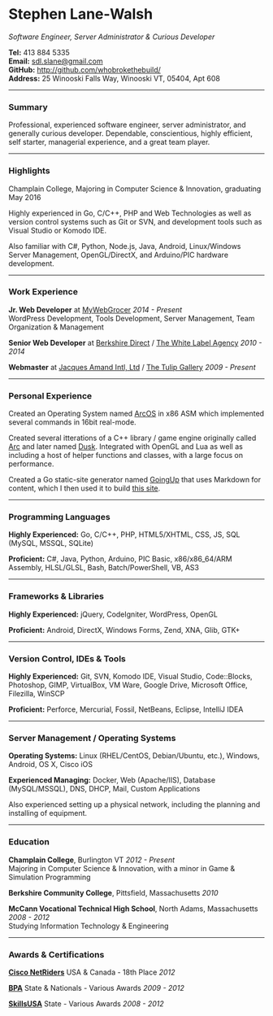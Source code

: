 # Stephen Lane-Walsh

*Software Engineer, Server Administrator & Curious Developer*

**Tel:** 413 884 5335  
**Email:** sdl.slane@gmail.com  
**GitHub:** <http://github.com/whobrokethebuild/>  
**Address:** 25 Winooski Falls Way, Winooski VT, 05404, Apt 608  

---

### Summary

Professional, experienced software engineer, server administrator, and generally curious developer.
Dependable, conscientious, highly efficient, self starter, managerial experience, and a great team player.

---

### Highlights

Champlain College, Majoring in Computer Science & Innovation, graduating May 2016

Highly experienced in Go, C/C++, PHP and Web Technologies as well as version control systems such as Git or SVN, and development tools such as Visual Studio or Komodo IDE.

Also familiar with C#, Python, Node.js, Java, Android, Linux/Windows Server Management, OpenGL/DirectX, and Arduino/PIC hardware development.

---

### Work Experience

**Jr. Web Developer** at [MyWebGrocer](http://mywebgrocer.com/)
<span class="right">*2014 - Present*</span>  
<span class="indent"></span>WordPress Development, Tools Development, Server Management, Team Organization & Management

**Senior Web Developer** at [Berkshire Direct](http://berkshiredirect.com/) / [The White Label Agency](http://thewhitelabelagency.com/)
<span class="right">*2010 - 2014*</span>

**Webmaster** at [Jacques Amand Intl, Ltd](http://jacquesamandintl.com) / [The Tulip Gallery](http://thetulipgallery.com)
<span class="right">*2009 - Present*</span>

---

### Personal Experience

Created an Operating System named [ArcOS](https://github.com/WhoBrokeTheBuild/ArcOS) in x86 ASM which implemented several commands in 16bit real-mode.

Created several itterations of a C++ library / game engine originally called [Arc](https://github.com/whobrokethebuild/Arc-2.0) and later named [Dusk](https://github.com/WhoBrokeTheBuild/Dusk). Integrated with OpenGL and Lua as well as including a host of helper functions and classes, with a large focus on performance.

Created a Go static-site generator named [GoingUp](https://github.com/WhoBrokeTheBuild/goingup) that uses Markdown for content, which I then used it to build [this site](https://github.com/WhoBrokeTheBuild/stephenlw.com).

---

### Programming Languages

**Highly Experienced:** Go, C/C++, PHP, HTML5/XHTML, CSS, JS, SQL (MySQL, MSSQL, SQLite)

**Proficient:** C#, Java, Python, Arduino, PIC Basic, x86/x86_64/ARM Assembly, HLSL/GLSL, Bash, Batch/PowerShell, VB, AS3

---

### Frameworks & Libraries

**Highly Experienced:** jQuery, CodeIgniter, WordPress, OpenGL

**Proficient:** Android, DirectX, Windows Forms, Zend, XNA, Glib, GTK+

---

### Version Control, IDEs & Tools

**Highly Experienced:** Git, SVN, Komodo IDE, Visual Studio, Code::Blocks, Photoshop, GIMP, VirtualBox, VM Ware, Google Drive, Microsoft Office, Filezilla, WinSCP

**Proficient:** Perforce, Mercurial, Fossil, NetBeans, Eclipse, IntelliJ IDEA

---

### Server Management / Operating Systems

**Operating Systems:** Linux (RHEL/CentOS, Debian/Ubuntu, etc.), Windows, Android, OS X, Cisco iOS

**Experienced Managing:** Docker, Web (Apache/IIS), Database (MySQL/MSSQL), DNS, DHCP, Mail, Custom Applications

Also experienced setting up a physical network, including the planning and installing of equipment.

---

### Education

**Champlain College**, Burlington VT
<span class="right">*2012 - Present*</span>  
<span class="indent"></span>Majoring in Computer Science & Innovation, with a minor in Game & Simulation Programming

**Berkshire Community College**, Pittsfield, Massachusetts
<span class="right">*2010*</span>

**McCann Vocational Technical High School**, North Adams, Massachusetts
<span class="right">*2008 - 2012*</span>  
<span class="indent"></span>Studying Information Technology & Engineering

---

### Awards & Certifications

**[Cisco NetRiders](http://www.academynetriders.com/index.php)** USA & Canada - 18th Place
<span class="right">*2012*</span>

**[BPA](http://www.bpa.org/)** State & Nationals - Various Awards
<span class="right">*2009 - 2012*</span>

**[SkillsUSA](http://www.skillsusa.org/)** State - Various Awards
<span class="right">*2008 - 2012*</span>
